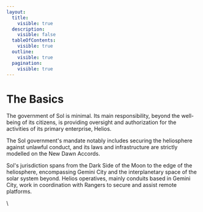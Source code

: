 ```yaml
---
layout:
  title:
    visible: true
  description:
    visible: false
  tableOfContents:
    visible: true
  outline:
    visible: true
  pagination:
    visible: true
---
```


# The Basics

The government of Sol is minimal. Its main responsibility, beyond the well-being of its citizens, is providing oversight and authorization for the activities of its primary enterprise, Helios.

The Sol government's mandate notably includes securing the heliosphere against unlawful conduct, and its laws and infrastructure are strictly modelled on the New Dawn Accords.

Sol's jurisdiction spans from the Dark Side of the Moon to the edge of the heliosphere, encompassing Gemini City and the interplanetary space of the solar system beyond. Helios operatives, mainly conduits based in Gemini City, work in coordination with Rangers to secure and assist remote platforms.

\
